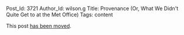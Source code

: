Post_Id: 3721
Author_Id: wilson.g
Title: Provenance (Or, What We Didn't Quite Get to at the Met Office)
Tags: content

<p>This post <a href="/4_0/essays/provenance.html">has been moved</a>.</p>
